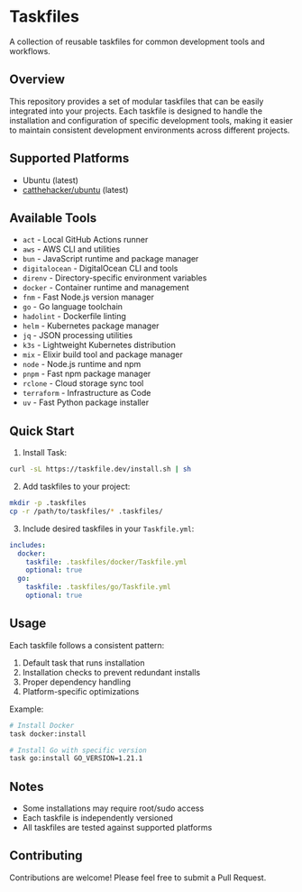 # Taskfiles

A collection of reusable taskfiles for common development tools and workflows.

## Overview

This repository provides a set of modular taskfiles that can be easily integrated into your projects. Each taskfile is designed to handle the installation and configuration of specific development tools, making it easier to maintain consistent development environments across different projects.

## Supported Platforms

- Ubuntu (latest)
- [catthehacker/ubuntu](https://github.com/catthehacker/docker_images) (latest)

## Available Tools

- `act` - Local GitHub Actions runner
- `aws` - AWS CLI and utilities
- `bun` - JavaScript runtime and package manager
- `digitalocean` - DigitalOcean CLI and tools
- `direnv` - Directory-specific environment variables
- `docker` - Container runtime and management
- `fnm` - Fast Node.js version manager
- `go` - Go language toolchain
- `hadolint` - Dockerfile linting
- `helm` - Kubernetes package manager
- `jq` - JSON processing utilities
- `k3s` - Lightweight Kubernetes distribution
- `mix` - Elixir build tool and package manager
- `node` - Node.js runtime and npm
- `pnpm` - Fast npm package manager
- `rclone` - Cloud storage sync tool
- `terraform` - Infrastructure as Code
- `uv` - Fast Python package installer

## Quick Start

1. Install Task:
```bash
curl -sL https://taskfile.dev/install.sh | sh
```

2. Add taskfiles to your project:
```bash
mkdir -p .taskfiles
cp -r /path/to/taskfiles/* .taskfiles/
```

3. Include desired taskfiles in your `Taskfile.yml`:
```yaml
includes:
  docker:
    taskfile: .taskfiles/docker/Taskfile.yml
    optional: true
  go:
    taskfile: .taskfiles/go/Taskfile.yml
    optional: true
```

## Usage

Each taskfile follows a consistent pattern:

1. Default task that runs installation
2. Installation checks to prevent redundant installs
3. Proper dependency handling
4. Platform-specific optimizations

Example:
```bash
# Install Docker
task docker:install

# Install Go with specific version
task go:install GO_VERSION=1.21.1
```

## Notes

- Some installations may require root/sudo access
- Each taskfile is independently versioned
- All taskfiles are tested against supported platforms

## Contributing

Contributions are welcome! Please feel free to submit a Pull Request.
